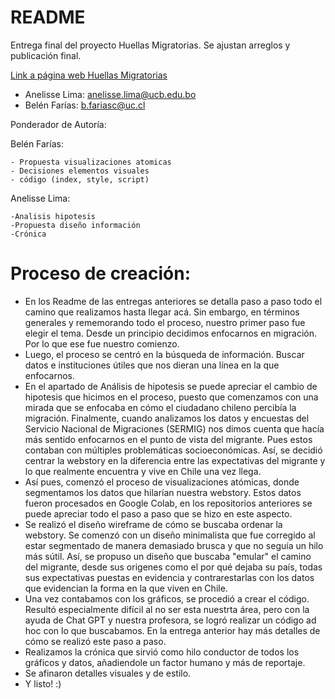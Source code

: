# README

Entrega final del proyecto Huellas Migratorias. Se ajustan arreglos y publicación final. 

[Link a página web Huellas Migratorias](https://belufar.github.io/huellas_migratorias/)

- Anelisse Lima: anelisse.lima@ucb.edu.bo
- Belén Farías: b.fariasc@uc.cl

Ponderador de Autoría:

Belén Farías:

    - Propuesta visualizaciones atomicas
    - Decisiones elementos visuales
    - código (index, style, script)

Anelisse Lima:

    -Analisis hipotesis 
    -Propuesta diseño información
    -Crónica 

# Proceso de creación:

- En los Readme de las entregas anteriores se detalla paso a paso todo el camino que realizamos hasta llegar acá. Sin embargo, en términos generales y rememorando todo el proceso, nuestro primer paso fue elegir el tema. Desde un principio decidimos enfocarnos en migración. Por lo que ese fue nuestro comienzo. 
- Luego, el proceso se centró en la búsqueda de información. Buscar datos e instituciones útiles que nos dieran una línea en la que enfocarnos. 
- En el apartado de Análisis de hipotesis se puede apreciar el cambio de hipotesis que hicimos en el proceso, puesto que comenzamos con una mirada que se enfocaba en cómo el ciudadano chileno percibía la migración. Finalmente, cuando analizamos los datos y encuestas del Servicio Nacional de Migraciones (SERMIG) nos dimos cuenta que hacía más sentido enfocarnos en el punto de vista del migrante. Pues estos contaban con múltiples problemáticas socioeconómicas. Así, se decidió centrar la webstory en la diferencia entre las expectativas del migrante y lo que realmente encuentra y vive en Chile una vez llega.  
- Así pues, comenzó el proceso de visualizaciones atómicas, donde segmentamos los datos que hilarían nuestra webstory. Estos datos fueron procesados en Google Colab, en los repositorios anteriores se puede apreciar todo el paso a paso que se hizo en este aspecto. 
- Se realizó el diseño wireframe de cómo se buscaba ordenar la webstory. Se comenzó con un diseño minimalista que fue corregido al estar segmentado de manera demasiado brusca y que no seguía un hilo más sútil. Así, se propuso un diseño que buscaba "emular" el camino del migrante, desde sus origenes como el por qué dejaba su país, todas sus expectativas puestas en evidencia y contrarestarlas con los datos que evidencian la forma en la que viven en Chile. 
- Una vez contabamos con los gráficos, se procedió a crear el código. Resultó especialmente difícil al no ser esta nuestrta área, pero con la ayuda de Chat GPT y nuestra profesora, se logró realizar un código ad hoc con lo que buscabamos. En la entrega anterior hay más detalles de cómo se realizó este paso a paso. 
- Realizamos la crónica que sirvió como hilo conductor de todos los gráficos y datos, añadiendole un factor humano y más de reportaje. 
- Se afinaron detalles visuales y de estilo. 
- Y listo! :) 